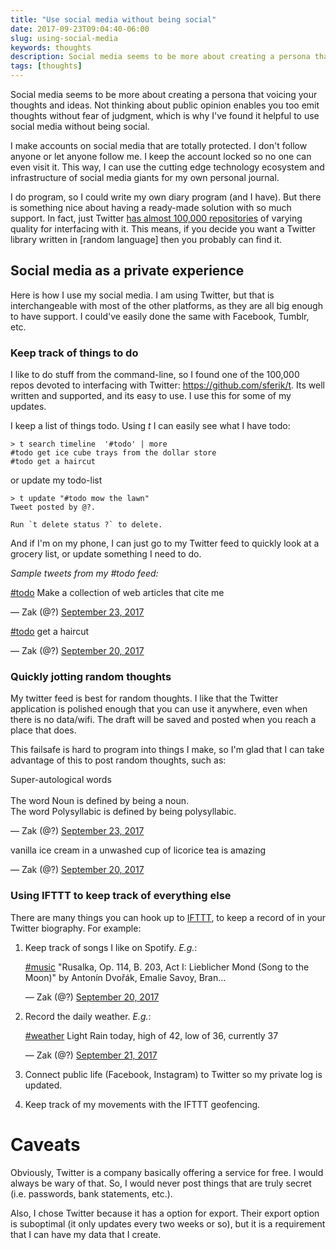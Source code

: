 ```yaml
---
title: "Use social media without being social"
date: 2017-09-23T09:04:40-06:00
slug: using-social-media
keywords: thoughts
description: Social media seems to be more about creating a persona that voicing your thoughts and ideas. Not thinking about public opinion enables you too emit thoughts without fear of judgment, which is why I've found it helpful to use social media without being social.
tags: [thoughts]
---
```



Social media seems to be more about creating a persona that voicing your thoughts and ideas. Not thinking about public opinion enables you too emit thoughts without fear of judgment, which is why I've found it helpful to use social media without being social.

I make accounts on social media that are totally protected. I don't follow anyone or let anyone follow me. I keep the account locked so no one can even visit it. This way, I can use the  cutting edge technology ecosystem and infrastructure of social media giants for my own personal journal.

I do program, so I could write my own diary program (and I have). But there is something nice about having a ready-made solution with so much support. In fact, just Twitter [has almost 100,000 repositories](https://github.com/search?utf8=%E2%9C%93&q=twitter&type=) of varying quality for interfacing with it. This means, if you decide you want a Twitter library written in [random language] then you probably can find it.

## Social media as a private experience

Here is how I use my social media. I am using Twitter, but that is interchangeable with most of the other platforms, as they are all big enough to have support. I could've easily done the same with Facebook, Tumblr, etc.

### Keep track of things to do

I like to do stuff from the command-line, so I found one of the 100,000 repos devoted to interfacing with Twitter: https://github.com/sferik/t. Its well written and supported, and its easy to use. I use this for some of my updates.

I keep a list of things todo. Using *t* I can easily see what I have todo:

```
> t search timeline  '#todo' | more 
#todo get ice cube trays from the dollar store
#todo get a haircut
```

or update my todo-list

```
> t update "#todo mow the lawn"
Tweet posted by @?.

Run `t delete status ?` to delete.
```

And if I'm on my phone, I can just go to my Twitter feed to quickly look at a grocery list, or update something I need to do.

*Sample tweets from my #todo feed:*

<div class="twitter-tweet" data-lang="en"><p lang="en" dir="ltr">
<a href="#">#todo</a>
Make a collection of web articles that cite me
</p>&mdash; Zak (@?) <a href="#">September 23, 2017</a></div>


<div class="twitter-tweet" data-lang="en"><p lang="en" dir="ltr">
<p><a href="#">#todo</a>
get a haircut
</p>&mdash; Zak (@?) <a href="#">September 20, 2017</a></div>


### Quickly jotting random thoughts

My twitter feed is best for random thoughts. I like that the Twitter application is polished enough that you can use it anywhere, even when there is no data/wifi. The draft will be saved and posted when you reach a place that does. 

This failsafe is hard to program into things I make, so I'm glad that I can take advantage of this to post random thoughts, such as:

<div class="twitter-tweet" data-lang="en"><p lang="en" dir="ltr">Super-autological words<br><br>
The word Noun is defined by being a noun.<br>
The word Polysyllabic is defined by being polysyllabic.</p>&mdash; Zak (@?) <a href="#">September 23, 2017</a></div>

<div class="twitter-tweet" data-lang="en"><p lang="en" dir="ltr">
<p>vanilla ice cream in a unwashed cup of licorice tea is amazing</p>&mdash; Zak (@?) <a href="#">September 20, 2017</a></div>

### Using IFTTT to keep track of everything else

There are many things you can hook up to [IFTTT](https://ifttt.com/), to keep a record of in your Twitter biography. For example:

1. Keep track of songs I like on Spotify. *E.g.*:

    <div class="twitter-tweet" data-lang="en"><p lang="en" dir="ltr">
    <p><a href="#">#music</a>
    "Rusalka, Op. 114, B. 203, Act I: Lieblicher Mond (Song to the Moon)" by Antonín Dvořák, Emalie Savoy, Bran… 
    </p>&mdash; Zak (@?) <a href="#">September 20, 2017</a></div>

2. Record the daily weather. *E.g.*:

    <div class="twitter-tweet" data-lang="en"><p lang="en" dir="ltr"><a href="#">#weather</a> Light Rain today, high of 42, low of 36, currently 37</p>&mdash; Zak (@?) <a href="#">September 21, 2017</a></div>

3. Connect public life (Facebook, Instagram) to Twitter so my private log is updated.
4. Keep track of my movements with the IFTTT geofencing.

# Caveats

Obviously, Twitter is a company basically offering a service for free. I would always be wary of that. So, I would never post things that are truly secret (i.e. passwords, bank statements, etc.).

Also, I chose Twitter because it has a option for export. Their export option is suboptimal (it only updates every two weeks or so), but it is a requirement that I can have my data that I create.

